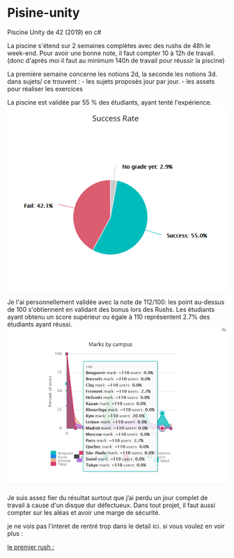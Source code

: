 # Pisine-unity
Piscine Unity de 42 (2019) 
en c#

La piscine s'étend sur 2 semaines complètes  avec des rushs de 48h le week-end. Pour avoir une bonne note, il faut compter 10 à 12h de travail.
(donc d'après moi il faut au minimum 140h de travail pour réussir la piscine)

La première semaine concerne les notions 2d, la seconde les notions 3d.
dans sujets/ ce trouvent :
               - les sujets proposés jour par jour.
               - les assets pour réaliser les exercices

La  piscine est  validée par 55 % des étudiants, ayant tenté l'expérience.
![](/img/img1.png?raw=true "Title")

Je l'ai personnellement validée avec la note de 112/100: les point au-dessus de  100 s'obtiennent en validant des bonus lors des Rushs. Les étudiants ayant obtenu un score  supérieur ou égale à 110 représentent  2.7% des étudiants ayant réussi. 
![](/img/img2.png?raw=true "Title")

Je suis assez fier du résultat surtout que j’ai perdu un jour complet de travail à cause d'un disque dur défectueux. Dans tout projet, il faut aussi compter sur les aléas et avoir une marge de sécurité.

je ne vois pas l'interet de rentré trop dans le detail ici. 
si vous voulez en voir plus :

   [le premier rush :](https://github.com/jchenaud/miami)


